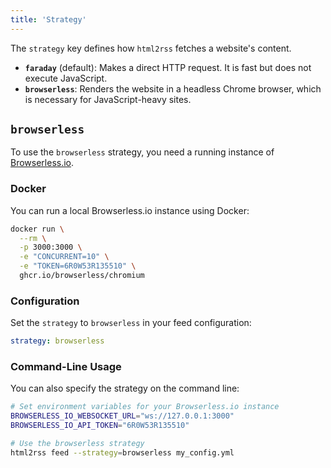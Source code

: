 ```yaml
---
title: 'Strategy'
---
```



The `strategy` key defines how `html2rss` fetches a website's content.

- **`faraday`** (default): Makes a direct HTTP request. It is fast but does not execute JavaScript.
- **`browserless`**: Renders the website in a headless Chrome browser, which is necessary for JavaScript-heavy sites.

## `browserless`

To use the `browserless` strategy, you need a running instance of [Browserless.io](https://www.browserless.io/).

### Docker

You can run a local Browserless.io instance using Docker:

```sh
docker run \
  --rm \
  -p 3000:3000 \
  -e "CONCURRENT=10" \
  -e "TOKEN=6R0W53R135510" \
  ghcr.io/browserless/chromium
```

### Configuration

Set the `strategy` to `browserless` in your feed configuration:

```yml
strategy: browserless
```

### Command-Line Usage

You can also specify the strategy on the command line:

```sh
# Set environment variables for your Browserless.io instance
BROWSERLESS_IO_WEBSOCKET_URL="ws://127.0.0.1:3000"
BROWSERLESS_IO_API_TOKEN="6R0W53R135510"

# Use the browserless strategy
html2rss feed --strategy=browserless my_config.yml
```
